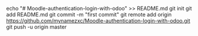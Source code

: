 echo "# Moodle-authentication-login-with-odoo" >> README.md
git init
git add README.md
git commit -m "first commit"
git remote add origin https://github.com/mynamezxc/Moodle-authentication-login-with-odoo.git
git push -u origin master
